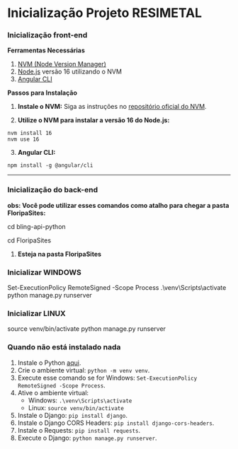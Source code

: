 # Inicialização Projeto RESIMETAL

### Inicialização front-end

**Ferramentas Necessárias**

1. [NVM (Node Version Manager)](https://github.com/nvm-sh/nvm#installing-and-updating)
2. [Node.js](https://nodejs.org/) versão 16 utilizando o NVM
3. [Angular CLI](https://angular.io/cli)

**Passos para Instalação**

1. **Instale o NVM:**
   Siga as instruções no [repositório oficial do NVM](https://github.com/nvm-sh/nvm#installing-and-updating).

2. **Utilize o NVM para instalar a versão 16 do Node.js:**

```
nvm install 16
nvm use 16
```

3. **Angular CLI:**
```
npm install -g @angular/cli
```

***


### Inicialização do back-end

**obs: Você pode utilizar esses comandos como atalho para chegar a pasta FloripaSites:**


cd bling-api-python

cd FloripaSites

1. **Esteja na pasta FloripaSites**

### Inicializar WINDOWS

​Set-ExecutionPolicy RemoteSigned -Scope Process
.\venv\Scripts\activate
python manage.py runserver

### Inicializar LINUX

source venv/bin/activate
python manage.py runserver


### Quando não está instalado nada

1. Instale o Python [aqui](https://www.python.org/downloads).
2. Crie o ambiente virtual: `python -m venv venv`.
3. Execute esse comando se for Windows: `Set-ExecutionPolicy RemoteSigned -Scope Process`.
4. Ative o ambiente virtual:
   - Windows: `.\venv\Scripts\activate`
   - Linux: `source venv/bin/activate`
5. Instale o Django: `pip install django`.
6. Instale o Django CORS Headers: `pip install django-cors-headers`.
7. Instale o Requests: `pip install requests`.
8. Execute o Django: `python manage.py runserver`.
